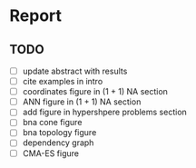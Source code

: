 # Report

## TODO

* [ ] update abstract with results
* [ ] cite examples in intro
* [ ] coordinates figure in (1 + 1) NA section
* [ ] ANN figure in (1 + 1) NA section
* [ ] add figure in hypershpere problems section
* [ ] bna cone figure
* [ ] bna topology figure
* [ ] dependency graph
* [ ] CMA-ES figure
